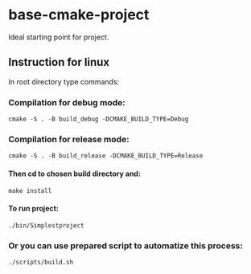 # base-cmake-project
Ideal starting point for project.

## Instruction for linux
In root directory type commands:
### Compilation for debug mode:

`cmake -S . -B build_debug -DCMAKE_BUILD_TYPE=Debug`

### Compilation for release mode:

`cmake -S . -B build_release -DCMAKE_BUILD_TYPE=Release`

#### Then cd to chosen build directory and:

`make install`

#### To run project:

`./bin/Simplestproject`

### Or you can use prepared script to automatize this process:

`./scripts/build.sh`
